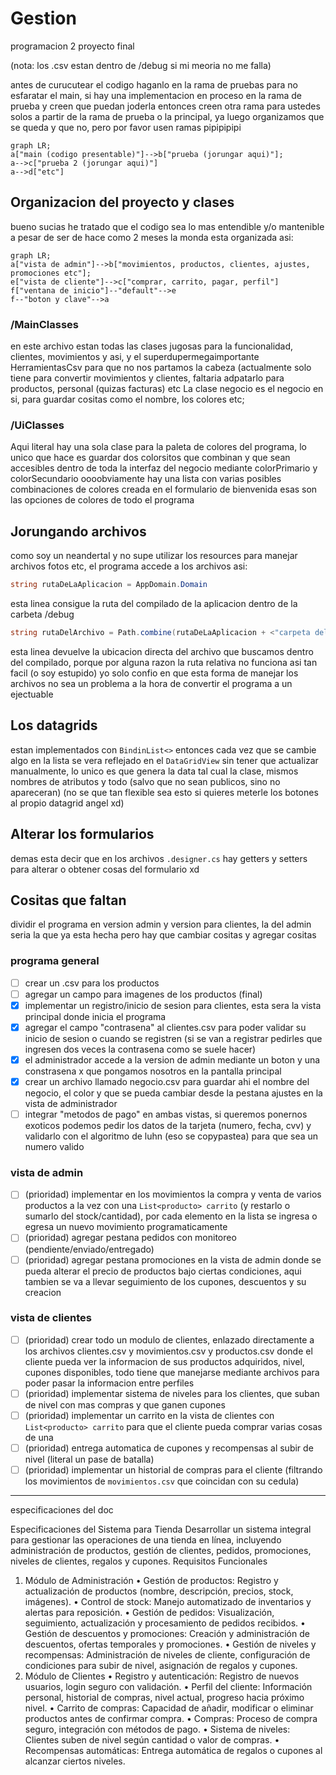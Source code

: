# Gestion
programacion 2 proyecto final

(nota: los .csv estan dentro de /debug si mi meoria no me falla)

antes de curucutear el codigo haganlo en la rama de pruebas para no esfaratar el main,
si hay una implementacion en proceso en la rama de prueba y creen que puedan joderla entonces
creen otra rama para ustedes solos a partir de la rama de prueba o la principal, ya luego organizamos 
que se queda y que no, pero por favor usen ramas pipipipipi

```mermaid
graph LR;
a["main (codigo presentable)"]-->b["prueba (jorungar aqui)"];
a-->c["prueba 2 (jorungar aqui)"]
a-->d["etc"]
```

## Organizacion del proyecto y clases
bueno sucias he tratado que el codigo sea lo mas entendible y/o mantenible a pesar de ser de hace como 2 meses
la monda esta organizada asi:

```mermaid
graph LR;
a["vista de admin"]-->b["movimientos, productos, clientes, ajustes, promociones etc"];
e["vista de cliente"]-->c["comprar, carrito, pagar, perfil"]
f["ventana de inicio"]--"default"-->e
f--"boton y clave"-->a
```

### /MainClasses
en este archivo estan todas las clases jugosas para la funcionalidad, clientes, movimientos y asi, y el
superdupermegaimportante HerramientasCsv para que no nos partamos la cabeza (actualmente solo tiene para
convertir movimientos y clientes, faltaria adpatarlo para productos, personal (quizas facturas) etc
La clase negocio es el negocio en si, para guardar cositas como el nombre, los colores etc;

### /UiClasses
Aqui literal hay una sola clase para la paleta de colores del programa, lo unico que hace es guardar dos
colorsitos que combinan y que sean accesibles dentro de toda la interfaz del negocio mediante colorPrimario
y colorSecundario
oooobviamente hay una lista con varias posibles combinaciones de colores creada en el formulario de bienvenida
esas son las opciones de colores de todo el programa

## Jorungando archivos
como soy un neandertal y no supe utilizar los resources para manejar archivos fotos etc, el programa accede a los archivos asi:
```C#
string rutaDeLaAplicacion = AppDomain.Domain
```
esta linea consigue la ruta del compilado de la aplicacion dentro de la carbeta /debug

```C#
string rutaDelArchivo = Path.combine(rutaDeLaAplicacion + <"carpeta del archivo"> + <"nombre del archivo">)
```
esta linea devuelve la ubicacion directa del archivo que buscamos dentro del compilado, porque por alguna razon la ruta relativa no funciona asi tan facil (o soy estupido)
yo solo confio en que esta forma de manejar los archivos no sea un problema a la hora de convertir el programa a un ejectuable

## Los datagrids
estan implementados con `BindinList<>` entonces cada vez que se cambie algo en la lista se vera reflejado en el `DataGridView`
sin tener que actualizar manualmente, lo unico es que genera la data tal cual la clase, mismos nombres de atributos y todo (salvo que no sean publicos, sino no apareceran)
(no se que tan flexible sea esto si quieres meterle los botones al propio datagrid angel xd)

## Alterar los formularios
demas esta decir que en los archivos `.designer.cs` hay getters y setters para alterar o obtener cosas del formulario xd

## Cositas que faltan
dividir el programa en version admin y version para clientes, la del admin seria la que ya esta hecha pero hay que cambiar cositas y agregar cositas

### programa general
- [ ] crear un .csv para los productos
- [ ] agregar un campo para imagenes de los productos (final)
- [x] implementar un registro/inicio de sesion para clientes, esta sera la vista principal donde inicia el programa
- [x] agregar el campo "contrasena" al clientes.csv para poder validar su inicio de sesion o cuando se registren (si se van a registrar pedirles que ingresen dos veces la contrasena como se suele hacer)
- [x] el administrador accede a la version de admin mediante un boton y una constrasena x que pongamos nosotros en la pantalla principal
- [x] crear un archivo llamado negocio.csv para guardar ahi el nombre del negocio, el color y que se pueda cambiar desde la pestana ajustes en la vista de administrador
- [ ] integrar "metodos de pago" en ambas vistas, si queremos ponernos exoticos podemos pedir los datos de la tarjeta (numero, fecha, cvv) y validarlo con el algoritmo de luhn (eso se copypastea) para que sea un numero valido

### vista de admin
- [ ] (prioridad) implementar en los movimientos la compra y venta de varios productos a la vez con una ` List<producto> carrito ` (y restarlo o sumarlo del stock/cantidad), por cada elemento en la lista se ingresa o egresa un nuevo movimiento programaticamente
- [ ] (prioridad) agregar pestana pedidos con monitoreo (pendiente/enviado/entregado)
- [ ] (prioridad) agregar pestana promociones en la vista de admin donde se pueda alterar el precio de productos bajo ciertas condiciones, aqui tambien se va a llevar seguimiento de los cupones, descuentos y su creacion

### vista de clientes
- [ ] (prioridad) crear todo un modulo de clientes, enlazado directamente a los archivos clientes.csv y movimientos.csv y productos.csv donde el cliente pueda ver la informacion de sus productos adquiridos, nivel, cupones disponibles, todo tiene que manejarse mediante archivos para poder pasar la informacion entre perfiles
- [ ] (prioridad) implementar sistema de niveles para los clientes, que suban de nivel con mas compras y que ganen cupones
- [ ] (prioridad) implementar un carrito en la vista de clientes con `List<producto> carrito` para que el cliente pueda comprar varias cosas de una
- [ ] (prioridad) entrega automatica de cupones y recompensas al subir de nivel (literal un pase de batalla)
- [ ] (prioridad) implementar un historial de compras para el cliente (filtrando los movimientos de `movimientos.csv` que coincidan con su cedula)

---
especificaciones del doc

Especificaciones del Sistema para Tienda 
Desarrollar un sistema integral para gestionar las operaciones de una tienda en línea, incluyendo administración de productos, gestión de clientes, pedidos, promociones, niveles de clientes, regalos y cupones.
Requisitos Funcionales
1. Módulo de Administración
•	Gestión de productos: Registro y actualización de productos (nombre, descripción, precios, stock, imágenes).
•	Control de stock: Manejo automatizado de inventarios y alertas para reposición.
•	Gestión de pedidos: Visualización, seguimiento, actualización y procesamiento de pedidos recibidos.
•	Gestión de descuentos y promociones: Creación y administración de descuentos, ofertas temporales y promociones.
•	Gestión de niveles y recompensas: Administración de niveles de cliente, configuración de condiciones para subir de nivel, asignación de regalos y cupones.
2. Módulo de Clientes
•	Registro y autenticación: Registro de nuevos usuarios, login seguro con validación.
•	Perfil del cliente: Información personal, historial de compras, nivel actual, progreso hacia próximo nivel.
•	Carrito de compras: Capacidad de añadir, modificar o eliminar productos antes de confirmar compra.
•	Compras: Proceso de compra seguro, integración con métodos de pago.
•	Sistema de niveles: Clientes suben de nivel según cantidad o valor de compras.
•	Recompensas automáticas: Entrega automática de regalos o cupones al alcanzar ciertos niveles.




